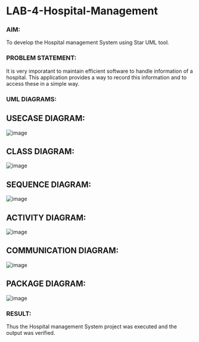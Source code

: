 # LAB-4-Hospital-Management
### AIM:
To develop the Hospital management System using Star UML tool.
### PROBLEM STATEMENT:
It is very imporatant to maintain efficient software to handle information of a hospital.
This application provides a way to record this information and to access these in a simple way.

### UML DIAGRAMS:
## USECASE DIAGRAM:
![image](https://github.com/user-attachments/assets/1c1bbfa1-abe6-4f68-b125-56b05fc683b9)

## CLASS DIAGRAM:
![image](https://github.com/user-attachments/assets/baf1ce57-fe71-4dac-9e49-8f895c19ed74)

## SEQUENCE DIAGRAM:
![image](https://github.com/user-attachments/assets/3c65fc13-ccc8-4e3e-a329-f4f7e76d909a)

## ACTIVITY DIAGRAM:
![image](https://github.com/user-attachments/assets/44519493-19ab-4536-ada1-48adda0515cb)

## COMMUNICATION DIAGRAM:
![image](https://github.com/user-attachments/assets/f23b7d71-2ff9-43f4-ad61-dd1cf67338d8)

## PACKAGE DIAGRAM:
![image](https://github.com/user-attachments/assets/30b22d28-1c83-4737-a7f6-da91cdb2e0f3)


### RESULT:
Thus the Hospital management System project was executed and the output was verified.

